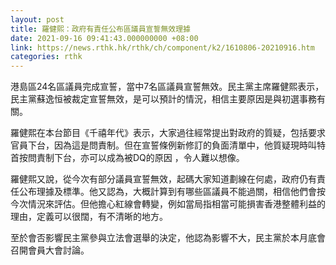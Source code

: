 ```yaml
---
layout: post
title: 羅健熙：政府有責任公布區議員宣誓無效理據　
date: 2021-09-16 09:41:43.000000000 +08:00
link: https://news.rthk.hk/rthk/ch/component/k2/1610806-20210916.htm
categories: rthk
---
```


港島區24名區議員完成宣誓，當中7名區議員宣誓無效。民主黨主席羅健熙表示，民主黨蘇逸恒被裁定宣誓無效，是可以預計的情況，相信主要原因是與初選事務有關。

羅健熙在本台節目《千禧年代》表示，大家過往經常提出對政府的質疑，包括要求官員下台，因為這是問責制。但在宣誓條例新修訂的負面清單中，他質疑現時叫特首按問責制下台，亦可以成為被DQ的原因 ，令人難以想像。

羅健熙又說，從今次有部分議員宣誓無效，起碼大家知道劃線在何處，政府仍有責任公布理據及標準。他又認為，大概計算到有哪些區議員不能過關，相信他們會按今次情況來評估。但他擔心紅線會轉變，例如當局指相當可能損害香港整體利益的理由，定義可以很闊，有不清晰的地方。

至於會否影響民主黨參與立法會選舉的決定，他認為影響不大，民主黨於本月底會召開會員大會討論。
